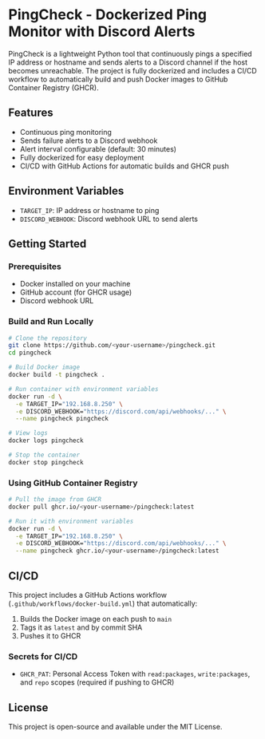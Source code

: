 # PingCheck - Dockerized Ping Monitor with Discord Alerts

PingCheck is a lightweight Python tool that continuously pings a specified IP address or hostname and sends alerts to a Discord channel if the host becomes unreachable. The project is fully dockerized and includes a CI/CD workflow to automatically build and push Docker images to GitHub Container Registry (GHCR).

## Features
- Continuous ping monitoring
- Sends failure alerts to a Discord webhook
- Alert interval configurable (default: 30 minutes)
- Fully dockerized for easy deployment
- CI/CD with GitHub Actions for automatic builds and GHCR push

## Environment Variables
- `TARGET_IP`: IP address or hostname to ping
- `DISCORD_WEBHOOK`: Discord webhook URL to send alerts

## Getting Started

### Prerequisites
- Docker installed on your machine
- GitHub account (for GHCR usage)
- Discord webhook URL

### Build and Run Locally

```bash
# Clone the repository
git clone https://github.com/<your-username>/pingcheck.git
cd pingcheck

# Build Docker image
docker build -t pingcheck .

# Run container with environment variables
docker run -d \
  -e TARGET_IP="192.168.8.250" \
  -e DISCORD_WEBHOOK="https://discord.com/api/webhooks/..." \
  --name pingcheck pingcheck

# View logs
docker logs pingcheck

# Stop the container
docker stop pingcheck
```

### Using GitHub Container Registry

```bash
# Pull the image from GHCR
docker pull ghcr.io/<your-username>/pingcheck:latest

# Run it with environment variables
docker run -d \
  -e TARGET_IP="192.168.8.250" \
  -e DISCORD_WEBHOOK="https://discord.com/api/webhooks/..." \
  --name pingcheck ghcr.io/<your-username>/pingcheck:latest
```

## CI/CD
This project includes a GitHub Actions workflow (`.github/workflows/docker-build.yml`) that automatically:
1. Builds the Docker image on each push to `main`
2. Tags it as `latest` and by commit SHA
3. Pushes it to GHCR

### Secrets for CI/CD
- `GHCR_PAT`: Personal Access Token with `read:packages`, `write:packages`, and `repo` scopes (required if pushing to GHCR)

## License
This project is open-source and available under the MIT License.

